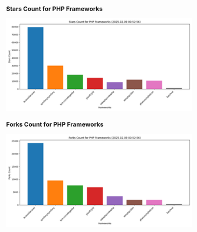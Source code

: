 ### Stars Count for PHP Frameworks

![Stars Chart](./archive/charts/20250209005256_stars_count.png)

### Forks Count for PHP Frameworks

![Forks Chart](./archive/charts/20250209005256_forks_count.png)

